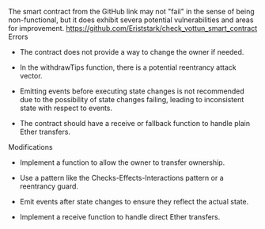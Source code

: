 The smart contract from the GitHub link may not "fail" in the sense of being non-functional, but it does exhibit severa potential vulnerabilities and areas for improvement. 
https://github.com/Eriststark/check_vottun_smart_contract
Errors

- The contract does not provide a way to change the owner if needed.

- In the withdrawTips function, there is a potential reentrancy attack vector.

- Emitting events before executing state changes is not recommended due to the possibility of state changes failing, leading to inconsistent state with respect to events.

- The contract should have a receive or fallback function to handle plain Ether transfers.

Modifications

- Implement a function to allow the owner to transfer ownership.

- Use a pattern like the Checks-Effects-Interactions pattern or a reentrancy guard.

- Emit events after state changes to ensure they reflect the actual state.

- Implement a receive function to handle direct Ether transfers.
